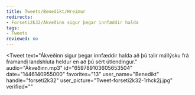 ```yaml
---
title: Tweets/Benedikt/Hreimur
redirects:
- Forseti2k32/Ákveðinn sigur þegar innfæddir halda
tags:
- Tweets
reviewed: no
---
```


<Tweet
text="Ákveðinn sigur þegar innfæddir halda að þú talir mállýsku frá framandi landshluta heldur en að þú sért útlendingur."
audio="Ákveðinn.mp3"
id="659789103605653504"
date="1446140955000"
favorites="13"
user_name="Benedikt"
handle="forseti2k32"
user_picture="Tweet-forseti2k32-1rhck2j.jpg"
verified=""
></Tweet>


